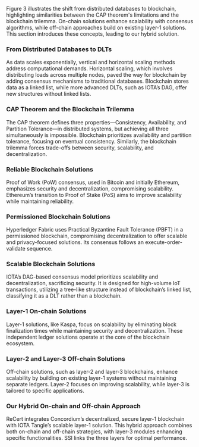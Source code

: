Figure 3 illustrates the shift from distributed databases to blockchain, highlighting similarities between the CAP theorem's limitations and the blockchain trilemma. On-chain solutions enhance scalability with consensus algorithms, while off-chain approaches build on existing layer-1 solutions. This section introduces these concepts, leading to our hybrid solution.

### From Distributed Databases to DLTs
As data scales exponentially, vertical and horizontal scaling methods address computational demands. Horizontal scaling, which involves distributing loads across multiple nodes, paved the way for blockchain by adding consensus mechanisms to traditional databases. Blockchain stores data as a linked list, while more advanced DLTs, such as IOTA’s DAG, offer new structures without linked lists.

### CAP Theorem and the Blockchain Trilemma
The CAP theorem defines three properties—Consistency, Availability, and Partition Tolerance—in distributed systems, but achieving all three simultaneously is impossible. Blockchain prioritizes availability and partition tolerance, focusing on eventual consistency. Similarly, the blockchain trilemma forces trade-offs between security, scalability, and decentralization.

### Reliable Blockchain Solutions
Proof of Work (PoW) consensus, used in Bitcoin and initially Ethereum, emphasizes security and decentralization, compromising scalability. Ethereum’s transition to Proof of Stake (PoS) aims to improve scalability while maintaining reliability.

### Permissioned Blockchain Solutions
Hyperledger Fabric uses Practical Byzantine Fault Tolerance (PBFT) in a permissioned blockchain, compromising decentralization to offer scalable and privacy-focused solutions. Its consensus follows an execute-order-validate sequence.

### Scalable Blockchain Solutions
IOTA’s DAG-based consensus model prioritizes scalability and decentralization, sacrificing security. It is designed for high-volume IoT transactions, utilizing a tree-like structure instead of blockchain’s linked list, classifying it as a DLT rather than a blockchain.

### Layer-1 On-chain Solutions
Layer-1 solutions, like Kaspa, focus on scalability by eliminating block finalization times while maintaining security and decentralization. These independent ledger solutions operate at the core of the blockchain ecosystem.

### Layer-2 and Layer-3 Off-chain Solutions
Off-chain solutions, such as layer-2 and layer-3 blockchains, enhance scalability by building on existing layer-1 systems without maintaining separate ledgers. Layer-2 focuses on improving scalability, while layer-3 is tailored to specific applications.

### Our Hybrid On-chain and Off-chain Approach
ReCert integrates Concordium’s decentralized, secure layer-1 blockchain with IOTA Tangle’s scalable layer-1 solution. This hybrid approach combines both on-chain and off-chain strategies, with layer-3 modules enhancing specific functionalities. SSI links the three layers for optimal performance.
